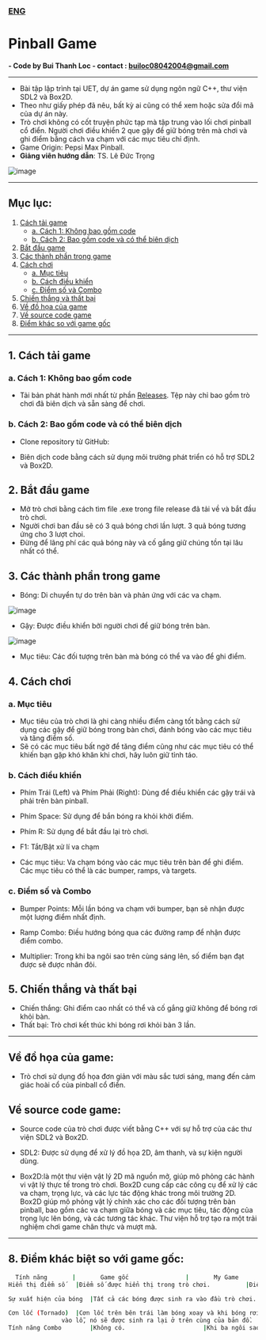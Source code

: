 ### [ENG](https://github.com/locbbb48/Pinball/edit/main/README_en.md)
# Pinball Game
**- Code by Bui Thanh Loc - contact : builoc08042004@gmail.com**

---

- Bài tập lập trình tại UET, dự án game sử dụng ngôn ngữ C++, thư viện SDL2 và Box2D.
- Theo như giấy phép đã nêu, bất kỳ ai cũng có thể xem hoặc sửa đổi mã của dự án này.
- Trò chơi không có cốt truyện phức tạp mà tập trung vào lối chơi pinball cổ điển. Người chơi điều khiển 2 que gậy để giữ bóng trên mà chơi và ghi điểm bằng cách va chạm với các mục tiêu chỉ định.
- Game Origin: Pepsi Max Pinball.
- **Giảng viên hướng dẫn**: TS. Lê Đức Trọng

![image](https://github.com/locbbb48/Pinball/blob/main/Assets/Map.png)


---


## Mục lục:
1. [Cách tải game](#1-cách-tải-game)
   - [a. Cách 1: Không bao gồm code](#a-cách-1-không-bao-gồm-code)
   - [b. Cách 2: Bao gồm code và có thể biên dịch](#b-cách-2-bao-gồm-code-và-có-thể-biên-dịch)
2. [Bắt đầu game](#2-bắt-đầu-game)
3. [Các thành phần trong game](#3-các-thành-phần-trong-game)
4. [Cách chơi](#4-cách-chơi)
   - [a. Mục tiêu](#a-mục-tiêu)
   - [b. Cách điều khiển](#b-cách-điều-khiển)
   - [c. Điểm số và Combo](#c-điểm-số-và-combo)
5. [Chiến thắng và thất bại](#5-chiến-thắng-và-thất-bại)
6. [Về đồ họa của game](#về-đồ-họa-của-game)
7. [Về source code game](#về-source-code-game)
8. [Điểm khác so với game gốc](#8-điểm-khác-biệt-so-với-game-gốc)

---

## 1. Cách tải game

### a. Cách 1: Không bao gồm code
- Tải bản phát hành mới nhất từ phần [Releases](https://github.com/your-repo/releases). Tệp này chỉ bao gồm trò chơi đã biên dịch và sẵn sàng để chơi.

### b. Cách 2: Bao gồm code và có thể biên dịch
- Clone repository từ GitHub:
 
- Biên dịch code bằng cách sử dụng môi trường phát triển có hỗ trợ SDL2 và Box2D.
## 2. Bắt đầu game
- Mở trò chơi bằng cách tìm file .exe trong file release đã tải về và bắt đầu trò chơi.
- Người chơi ban đầu sẽ có 3 quả bóng chơi lần lượt. 3 quả bóng tương ứng cho 3 lượt choi.
- Đừng để lãng phí các quả bóng này và cố gắng giữ chúng tồn tại lâu nhất có thể.


## 3. Các thành phần trong game
- Bóng: Di chuyển tự do trên bàn và phản ứng với các va chạm.

![image](https://github.com/locbbb48/Pinball/blob/main/Assets/ball.png)

- Gậy: Được điều khiển bởi người chơi để giữ bóng trên bàn.

![image](https://github.com/locbbb48/Pinball/blob/main/Assets/flippers.png)

- Mục tiêu: Các đối tượng trên bàn mà bóng có thể va vào để ghi điểm.


## 4. Cách chơi
### a. Mục tiêu
- Mục tiêu của trò chơi là ghi càng nhiều điểm càng tốt bằng cách sử dụng các gậy để giữ bóng trong bàn chơi, đánh bóng vào các mục tiêu và tăng điểm số.
- Sẽ có các mục tiêu bất ngờ để tăng điểm cũng như các mục tiêu có thể khiến bạn gặp khó khăn khi chơi, hãy luôn giữ tỉnh táo.

### b. Cách điều khiển
- Phím Trái (Left) và Phím Phải (Right): Dùng để điều khiển các gậy trái và phải trên bàn pinball.


- Phím Space: Sử dụng để bắn bóng ra khỏi khởi điểm.


- Phím R: Sử dụng để bắt đầu lại trò chơi.


- F1: Tắt/Bật xử lí va chạm

- Các mục tiêu: Va chạm bóng vào các mục tiêu trên bàn để ghi điểm. Các mục tiêu có thể là các bumper, ramps, và targets.
### c. Điểm số và Combo
- Bumper Points: Mỗi lần bóng va chạm với bumper, bạn sẽ nhận được một lượng điểm nhất định.


- Ramp Combo: Điều hướng bóng qua các đường ramp để nhận được điểm combo.


- Multiplier: Trong khi ba ngôi sao trên cùng sáng lên, số điểm bạn đạt được sẽ được nhân đôi.


## 5. Chiến thắng và thất bại
- Chiến thắng: Ghi điểm cao nhất có thể và cố gắng giữ không để bóng rơi khỏi bàn.
- Thất bại: Trò chơi kết thúc khi bóng rơi khỏi bàn 3 lần.


---

## Về đồ họa của game:
- Trò chơi sử dụng đồ họa đơn giản với màu sắc tươi sáng, mang đến cảm giác hoài cổ của pinball cổ điển.

## Về source code game:
- Source code của trò chơi được viết bằng C++ với sự hỗ trợ của các thư viện SDL2 và Box2D.

- SDL2: Được sử dụng để xử lý đồ họa 2D, âm thanh, và sự kiện người dùng.
- Box2D:là một thư viện vật lý 2D mã nguồn mở, giúp mô phỏng các hành vi vật lý thực tế trong trò chơi. Box2D cung cấp các công cụ để xử lý các va chạm, trọng lực, và các lực tác động khác trong môi trường 2D.
Box2D giúp mô phỏng vật lý chính xác cho các đối tượng trên bàn pinball, bao gồm các va chạm giữa bóng và các mục tiêu, tác động của trọng lực lên bóng, và các tương tác khác. Thư viện hỗ trợ tạo ra một trải nghiệm chơi game chân thực và mượt mà.

---


## 8. Điểm khác biệt so với game gốc:
  ```bash
	Tính năng		|		Game gốc				|		My Game
 Hiển thị điểm số	|Điểm số được hiển thị trong trò chơi.			|Điểm số được hiển thị trên tiêu đề cùng với số mạng còn lại.

 Sự xuất hiện của bóng	|Tất cả các bóng được sinh ra vào đầu trò chơi.		|Một bóng được sinh ra và được tái sinh khi người chơi mất một mạng.

 Cơn lốc (Tornado)	|Cơn lốc trên bên trái làm bóng xoay và khi bóng rơi 	|Cơn lốc chỉ sinh ra bóng ở trên cùng của bản đồ khi bóng rơi vào lỗ.
				 vào lỗ, nó sẽ được sinh ra lại ở trên cùng của bản đồ.	
 Tính năng Combo		|Không có.						|Khi ba ngôi sao trên cùng được sáng lên, điểm số bạn nhận được sẽ được nhân đôi (x2).
